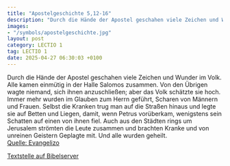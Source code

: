 ```yaml
---
title: "Apostelgeschichte 5,12-16"
description: "Durch die Hände der Apostel geschahen viele Zeichen und Wunder im Volk. Alle kamen einmütig in der Halle Salomos zusammen. Von den Übrigen wagte niemand, sich ihnen anzuschließen; aber das Volk schätzte sie hoch. Immer mehr wurden im Glauben zum Herrn geführt, Scharen von Männern...."
images:
- "/symbols/apostelgeschichte.jpg"
layout: post
category: LECTIO 1
tag: LECTIO 1
date: 2025-04-27 06:30:03 +0100
---
```

Durch die Hände der Apostel geschahen viele Zeichen und Wunder im Volk. Alle kamen einmütig in der Halle Salomos zusammen.
Von den Übrigen wagte niemand, sich ihnen anzuschließen; aber das Volk schätzte sie hoch.
Immer mehr wurden im Glauben zum Herrn geführt, Scharen von Männern und Frauen.<!--more-->
Selbst die Kranken trug man auf die Straßen hinaus und legte sie auf Betten und Liegen, damit, wenn Petrus vorüberkam, wenigstens sein Schatten auf einen von ihnen fiel.
Auch aus den Städten rings um Jerusalem strömten die Leute zusammen und brachten Kranke und von unreinen Geistern Geplagte mit. Und alle wurden geheilt.<br>
[Quelle: Evangelizo](https://evangeliumtagfuertag.org/DE/gospel)

[Textstelle auf Bibelserver](https://www.bibleserver.com/EU/Apostelgeschichte5,12-16)
